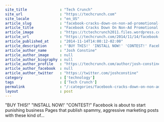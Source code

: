 ```yaml
---
site_title               : "Tech Crunch"
site_url                 : "https://techcrunch.com"
site_locale              : "en_US"
article_slug             : "facebook-cracks-down-on-non-ad-promotional-feed-posts-bait-and-switching-pages-that-bought-likes"
article_title            : "Facebook Cracks Down On Non-Ad Promotional Feed Posts, Bait-And Switching Pages That Bought Likes"
article_image            : "https://tctechcrunch2011.files.wordpress.com/2014/11/6a01053686a547970c017d3e73793e970c-pi1.png?w=720&h=400&crop=1"
article_url              : "https://techcrunch.com/2014/11/14/facebook-likes-now-worth-less/"
article_published_at     : "2014-11-14T14:00:12-02:00"
article_description      : "'BUY THIS!' 'INSTALL NOW!' 'CONTEST!' Facebook is about to start punishing business Pages that publish spammy, aggressive marketing posts with these kind of..."
article_author_name      : "Josh Constine"
article_author_image     : null
article_author_biography : null
article_author_profile   : "https://techcrunch.com/author/josh-constine/"
article_author_facebook  : null
article_author_twitter   : "https://twitter.com/joshconstine"
category                 : ['technology']
tags                     : ['Tech Crunch']
permalink                : "/:categories/facebook-cracks-down-on-non-ad-promotional-feed-posts-bait-and-switching-pages-that-bought-likes/"
layout                   : post
---
```


"BUY THIS!" "INSTALL NOW!' "CONTEST!" Facebook is about to start punishing business Pages that publish spammy, aggressive marketing posts with these kind of...
